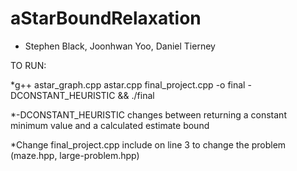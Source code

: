 # aStarBoundRelaxation

* Stephen Black, Joonhwan Yoo, Daniel Tierney



TO RUN:

*g++ astar_graph.cpp astar.cpp final_project.cpp -o final -DCONSTANT_HEURISTIC && ./final

*-DCONSTANT_HEURISTIC changes between returning a constant minimum value and a calculated estimate bound 

*Change final_project.cpp include on line 3 to change the problem (maze.hpp, large-problem.hpp)
